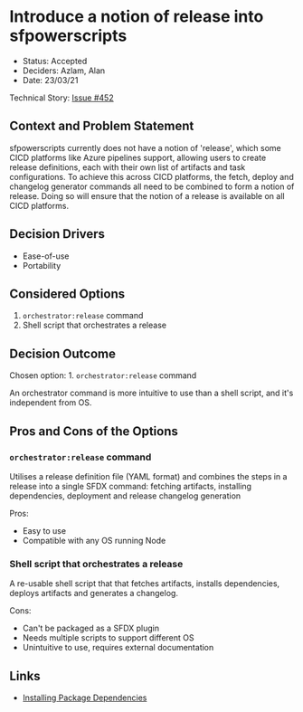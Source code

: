 # Introduce a notion of release into sfpowerscripts

* Status: Accepted  <!-- optional -->
* Deciders: Azlam, Alan <!-- optional -->
* Date: 23/03/21 <!-- optional -->

Technical Story: [Issue #452](https://github.com/Accenture/sfpowerscripts/issues/452) <!-- optional -->

## Context and Problem Statement

sfpowerscripts currently does not have a notion of 'release', which some CICD platforms like Azure pipelines support, allowing users to create release definitions, each with their own list of artifacts and task configurations. To achieve this across CICD platforms, the fetch, deploy and changelog generator commands all need to be combined to form a notion of release. Doing so will ensure that the notion of a release is available on all CICD platforms.


## Decision Drivers <!-- optional -->

* Ease-of-use <!-- numbers of drivers can vary -->
* Portability

## Considered Options

1. `orchestrator:release` command
2.  Shell script that orchestrates a release


## Decision Outcome

Chosen option: 1. `orchestrator:release` command

An orchestrator command is more intuitive to use than a shell script, and it's independent from OS.


## Pros and Cons of the Options <!-- optional -->

### `orchestrator:release` command

Utilises a release definition file (YAML format) and combines the steps in a release into a single SFDX command: fetching artifacts, installing dependencies, deployment and release changelog generation

Pros:
* Easy to use
* Compatible with any OS running Node

### Shell script that orchestrates a release

A re-usable shell script that that fetches artifacts, installs dependencies, deploys artifacts and generates a changelog.

Cons:
* Can't be packaged as a SFDX plugin
* Needs multiple scripts to support different OS
* Unintuitive to use, requires external documentation

## Links <!-- optional -->

* [Installing Package Dependencies](https://github.com/Accenture/sfpowerscripts/blob/develop/ADR/release/release-1-1.md) <!-- example: Refined by [ADR-0005](0005-example.md) -->

<!-- markdownlint-disable-file MD013 -->
